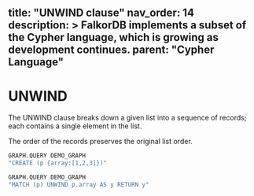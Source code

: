 title: "UNWIND clause"
nav_order: 14
description: >
    FalkorDB implements a subset of the Cypher language, which is growing as development continues.
parent: "Cypher Language"
---

# UNWIND

The UNWIND clause breaks down a given list into a sequence of records; each contains a single element in the list.

The order of the records preserves the original list order.

```sh
GRAPH.QUERY DEMO_GRAPH
"CREATE (p {array:[1,2,3]})"
```

```sh
GRAPH.QUERY DEMO_GRAPH
"MATCH (p) UNWIND p.array AS y RETURN y"
```